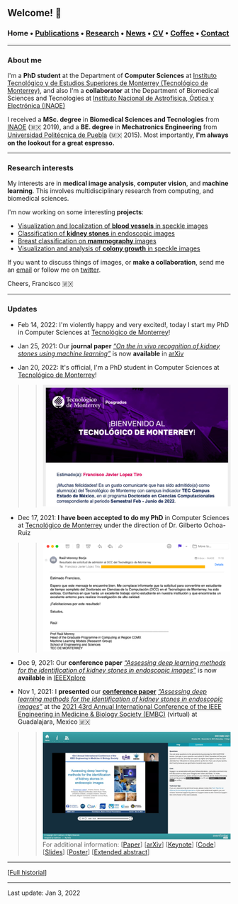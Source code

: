 ## Welcome! 🗻

###  Home • [Publications](/publications) • [Research](/research) • [News](/news) • [CV](/brief_cv) • [Coffee](/coffee) • [Contact](/contact)
---

  
### About me

I'm a **PhD student** at the Department of **Computer Sciences** at <a href="https://tec.mx/es" target="_blank">Instituto Tecnológico y de Estudios Superiores de Monterrey (Tecnológico de Monterrey)</a>, and also I'm a **collaborator** at the Department of Biomedical Sciences and Tecnologies at <a href="https://www.inaoep.mx" target="_blank">Instituto Nacional de Astrofísica, Óptica y Electrónica (INAOE)</a> 


I received a **MSc. degree** in **Biomedical Sciences and Tecnologies** from <a href="https://www.inaoep.mx" target="_blank">INAOE</a> (🇲🇽 2019), and a **BE. degree** in **Mechatronics Engineering** from <a href="http://www.uppuebla.edu.mx/joomla1/" target="_blank">Universidad Politécnica de Puebla</a> (🇲🇽  2015).  Most importantly, **I'm always on the lookout for a great espresso.**
  
  
  
---

### Research interests

My interests are in **medical image analysis**, **computer vision**,  and **machine learning**. This involves multidisciplinary research from computing, and biomedical sciences. 

  
I'm now working on some interesting **projects**:

*  [Visualization and localization of **blood vessels** in speckle images](/bloodvessels)
*  [Classification of **kidney stones** in endoscopic images](/kidneystones)
*  [Breast classification on **mammography** images](/mammography) 
*  [Visualization and analysis of **colony growth** in speckle images](/colonygrowth) 


If you want to discuss things of images, or **make a collaboration**, send me an [email](mailto:francisco.lopez@ieee.org?subject=%20Hello,%20Francisco)  or follow me on <a href="https://twitter.com/Friscolt" target="_blank">twitter</a>.




Cheers,
Francisco 🇲🇽

---

### Updates

*  Feb 14, 2022: I'm violently happy and very excited!, today I start my PhD in Computer Sciences at [Tecnológico de Monterrey](https://tec.mx/es)!

* Jan 25, 2021:  Our **journal paper** [*“On the in vivo recognition of kidney stones using machine learning”*](https://arxiv.org/abs/2201.08865) is now **available** in [arXiv](https://arxiv.org/abs/2201.08865)

* Jan 20, 2022: It's official, I'm a PhD student in Computer Sciences at [Tecnológico de Monterrey](https://tec.mx/es)!

>> ![ ](/files/tec2022_welcome.jpeg)

* Dec 17, 2021: **I have been accepted to do my PhD** in Computer Sciences at [Tecnológico de Monterrey](https://tec.mx/es) under the direction of Dr. Gilberto Ochoa-Ruiz

>> ![ ](/files/aceptedtec.png)

* Dec 9, 2021:  Our **conference paper** [*“Assessing deep learning methods for the identification of kidney stones in endoscopic images”*](https://ieeexplore.ieee.org/document/9630211) is now **available** in [IEEEXplore](https://ieeexplore.ieee.org/document/9630211)

* Nov 1, 2021: I **presented** our [**conference paper**](https://www.youtube.com/watch?v=YMo-URAdvbM)   [*“Assessing deep learning methods for the identification of kidney stones in endoscopic images”*](https://ieeexplore.ieee.org/document/9630211) at the [2021 43rd Annual International Conference of the IEEE Engineering in Medicine & Biology Society (EMBC)](https://embc.embs.org/2021/) (virtual) at Guadalajara, Mexico 🇲🇽 

>> ![ ](/files/embc2021_session.jpeg)
>> For additional information: [[Paper](https://ieeexplore.ieee.org/document/9630211)]
[[arXiv](https://arxiv.org/abs/2103.01146)]
[[Keynote](https://youtu.be/YMo-URAdvbM)]
[[Code](mailto:gilberto.ochoa@tec.com?subject=%20Code%20Arxiv,%20Assessing%20deep%20learning%20methods%20for%20the%20identification%20of%20kidney%20stones%20in%20endoscopic%20images)]
[[Slides](/files/embc2021_slides.pdf)]
[[Poster](https://research.latinxinai.org/papers/cvpr/2021/png/6_poster_06.png)]
[[Extended abstract](https://research.latinxinai.org/papers/cvpr/2021/pdf/6_CameraReady_06.pdf)]
                                       

---

[[Full historial](/news)]


--- 
Last update: Jan 3, 2022 
